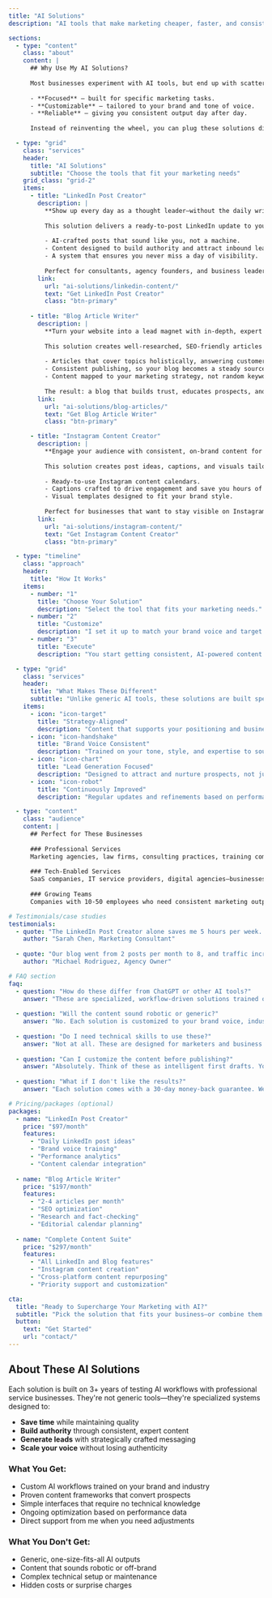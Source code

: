 ```yaml
---
title: "AI Solutions"
description: "AI tools that make marketing cheaper, faster, and consistent. Practical, proven solutions designed for professional services and tech-enabled businesses."

sections:
  - type: "content"
    class: "about"
    content: |
      ## Why Use My AI Solutions?
      
      Most businesses experiment with AI tools, but end up with scattered results. I design AI solutions that are:
      
      - **Focused** — built for specific marketing tasks.
      - **Customizable** — tailored to your brand and tone of voice.
      - **Reliable** — giving you consistent output day after day.
      
      Instead of reinventing the wheel, you can plug these solutions directly into your marketing system.

  - type: "grid"
    class: "services"
    header:
      title: "AI Solutions"
      subtitle: "Choose the tools that fit your marketing needs"
    grid_class: "grid-2"
    items:
      - title: "LinkedIn Post Creator"
        description: |
          **Show up every day as a thought leader—without the daily writing struggle.**
          
          This solution delivers a ready-to-post LinkedIn update to your inbox every day, personalized to your expertise and audience.
          
          - AI-crafted posts that sound like you, not a machine.
          - Content designed to build authority and attract inbound leads.
          - A system that ensures you never miss a day of visibility.
          
          Perfect for consultants, agency founders, and business leaders who want to grow their personal brand on LinkedIn.
        link:
          url: "ai-solutions/linkedin-content/"
          text: "Get LinkedIn Post Creator"
          class: "btn-primary"
        
      - title: "Blog Article Writer"
        description: |
          **Turn your website into a lead magnet with in-depth, expert articles.**
          
          This solution creates well-researched, SEO-friendly articles for your blog—designed to position you as an industry authority and improve search rankings.
          
          - Articles that cover topics holistically, answering customer questions fully.
          - Consistent publishing, so your blog becomes a steady source of inbound traffic.
          - Content mapped to your marketing strategy, not random keyword stuffing.
          
          The result: a blog that builds trust, educates prospects, and drives qualified leads.
        link:
          url: "ai-solutions/blog-articles/"
          text: "Get Blog Article Writer"
          class: "btn-primary"

      - title: "Instagram Content Creator"
        description: |
          **Engage your audience with consistent, on-brand content for Instagram.**
          
          This solution creates post ideas, captions, and visuals tailored to your niche—so you can focus on connecting with your audience instead of constantly brainstorming.
          
          - Ready-to-use Instagram content calendars.
          - Captions crafted to drive engagement and save you hours of writing.
          - Visual templates designed to fit your brand style.
          
          Perfect for businesses that want to stay visible on Instagram without hiring a full-time content team.
        link:
          url: "ai-solutions/instagram-content/"
          text: "Get Instagram Content Creator"
          class: "btn-primary"

  - type: "timeline"
    class: "approach"
    header:
      title: "How It Works"
    items:
      - number: "1"
        title: "Choose Your Solution"
        description: "Select the tool that fits your marketing needs."
      - number: "2"
        title: "Customize"
        description: "I set it up to match your brand voice and target audience."
      - number: "3"
        title: "Execute"
        description: "You start getting consistent, AI-powered content without the daily grind."

  - type: "grid"
    class: "services"
    header:
      title: "What Makes These Different"
      subtitle: "Unlike generic AI tools, these solutions are built specifically for B2B service businesses"
    items:
      - icon: "icon-target"
        title: "Strategy-Aligned"
        description: "Content that supports your positioning and business goals, not just generic output."
      - icon: "icon-handshake"
        title: "Brand Voice Consistent"
        description: "Trained on your tone, style, and expertise to sound authentically like you."
      - icon: "icon-chart"
        title: "Lead Generation Focused"
        description: "Designed to attract and nurture prospects, not just create content for content's sake."
      - icon: "icon-robot"
        title: "Continuously Improved"
        description: "Regular updates and refinements based on performance and feedback."

  - type: "content"
    class: "audience"
    content: |
      ## Perfect for These Businesses
      
      ### Professional Services
      Marketing agencies, law firms, consulting practices, training companies—businesses that sell expertise and need to demonstrate thought leadership.
      
      ### Tech-Enabled Services
      SaaS companies, IT service providers, digital agencies—businesses that understand technology but need marketing systems that scale.
      
      ### Growing Teams
      Companies with 10-50 employees who need consistent marketing output but don't have dedicated content teams.

# Testimonials/case studies
testimonials:
  - quote: "The LinkedIn Post Creator alone saves me 5 hours per week. The posts perform better than what I was writing manually, and I'm finally consistent with my posting."
    author: "Sarah Chen, Marketing Consultant"
    
  - quote: "Our blog went from 2 posts per month to 8, and traffic increased 300% in 6 months. The AI solutions don't replace strategy—they accelerate execution."
    author: "Michael Rodriguez, Agency Owner"

# FAQ section
faq:
  - question: "How do these differ from ChatGPT or other AI tools?"
    answer: "These are specialized, workflow-driven solutions trained on marketing best practices for service businesses. Instead of starting from scratch each time, you get proven frameworks and prompts that consistently deliver results."
    
  - question: "Will the content sound robotic or generic?"
    answer: "No. Each solution is customized to your brand voice, industry, and audience. The AI learns your style and tone to create content that sounds authentically like you."
    
  - question: "Do I need technical skills to use these?"
    answer: "Not at all. These are designed for marketers and business owners, not developers. You'll get simple interfaces and clear instructions for everything."
    
  - question: "Can I customize the content before publishing?"
    answer: "Absolutely. Think of these as intelligent first drafts. You can edit, refine, and adjust anything before it goes live. Many clients use them as starting points that save 70-80% of their writing time."
    
  - question: "What if I don't like the results?"
    answer: "Each solution comes with a 30-day money-back guarantee. We'll also work with you to refine the outputs until they meet your standards."

# Pricing/packages (optional)
packages:
  - name: "LinkedIn Post Creator"
    price: "$97/month"
    features:
      - "Daily LinkedIn post ideas"
      - "Brand voice training"
      - "Performance analytics"
      - "Content calendar integration"
      
  - name: "Blog Article Writer"
    price: "$197/month"
    features:
      - "2-4 articles per month"
      - "SEO optimization"
      - "Research and fact-checking"
      - "Editorial calendar planning"
      
  - name: "Complete Content Suite"
    price: "$297/month"
    features:
      - "All LinkedIn and Blog features"
      - "Instagram content creation"
      - "Cross-platform content repurposing"
      - "Priority support and customization"

cta:
  title: "Ready to Supercharge Your Marketing with AI?"
  subtitle: "Pick the solution that fits your business—or combine them for a complete content engine."
  button:
    text: "Get Started"
    url: "contact/"
---
```


## About These AI Solutions

Each solution is built on 3+ years of testing AI workflows with professional service businesses. They're not generic tools—they're specialized systems designed to:

- **Save time** while maintaining quality
- **Build authority** through consistent, expert content  
- **Generate leads** with strategically crafted messaging
- **Scale your voice** without losing authenticity

### What You Get:
- Custom AI workflows trained on your brand and industry
- Proven content frameworks that convert prospects
- Simple interfaces that require no technical knowledge
- Ongoing optimization based on performance data
- Direct support from me when you need adjustments

### What You Don't Get:
- Generic, one-size-fits-all AI outputs
- Content that sounds robotic or off-brand
- Complex technical setup or maintenance
- Hidden costs or surprise charges